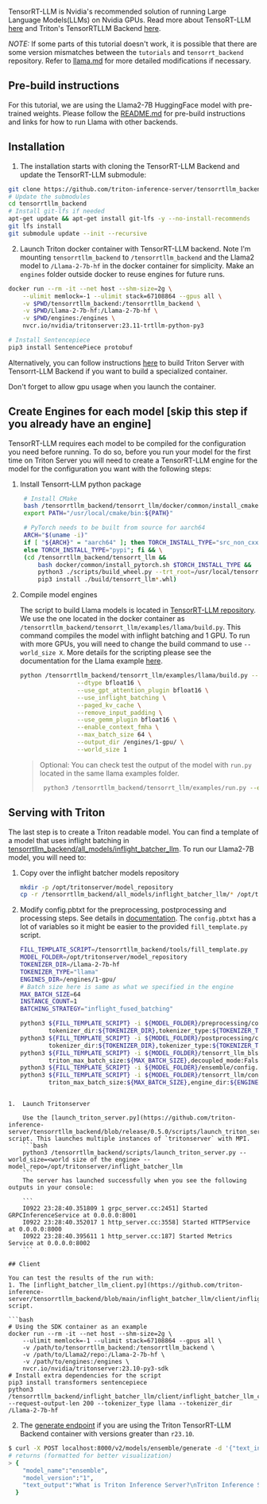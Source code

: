 <!--
# Copyright 2023, NVIDIA CORPORATION & AFFILIATES. All rights reserved.
#
# Redistribution and use in source and binary forms, with or without
# modification, are permitted provided that the following conditions
# are met:
#  * Redistributions of source code must retain the above copyright
#    notice, this list of conditions and the following disclaimer.
#  * Redistributions in binary form must reproduce the above copyright
#    notice, this list of conditions and the following disclaimer in the
#    documentation and/or other materials provided with the distribution.
#  * Neither the name of NVIDIA CORPORATION nor the names of its
#    contributors may be used to endorse or promote products derived
#    from this software without specific prior written permission.
#
# THIS SOFTWARE IS PROVIDED BY THE COPYRIGHT HOLDERS ``AS IS'' AND ANY
# EXPRESS OR IMPLIED WARRANTIES, INCLUDING, BUT NOT LIMITED TO, THE
# IMPLIED WARRANTIES OF MERCHANTABILITY AND FITNESS FOR A PARTICULAR
# PURPOSE ARE DISCLAIMED.  IN NO EVENT SHALL THE COPYRIGHT OWNER OR
# CONTRIBUTORS BE LIABLE FOR ANY DIRECT, INDIRECT, INCIDENTAL, SPECIAL,
# EXEMPLARY, OR CONSEQUENTIAL DAMAGES (INCLUDING, BUT NOT LIMITED TO,
# PROCUREMENT OF SUBSTITUTE GOODS OR SERVICES; LOSS OF USE, DATA, OR
# PROFITS; OR BUSINESS INTERRUPTION) HOWEVER CAUSED AND ON ANY THEORY
# OF LIABILITY, WHETHER IN CONTRACT, STRICT LIABILITY, OR TORT
# (INCLUDING NEGLIGENCE OR OTHERWISE) ARISING IN ANY WAY OUT OF THE USE
# OF THIS SOFTWARE, EVEN IF ADVISED OF THE POSSIBILITY OF SUCH DAMAGE.
-->

TensorRT-LLM is Nvidia's recommended solution of running Large Language
Models(LLMs) on Nvidia GPUs. Read more about TensoRT-LLM [here](https://github.com/NVIDIA/TensorRT-LLM)
and Triton's TensorRTLLM Backend [here](https://github.com/triton-inference-server/tensorrtllm_backend).

*NOTE:* If some parts of this tutorial doesn't work, it is possible that there
are some version mismatches between the `tutorials` and `tensorrt_backend` repository.
Refer to [llama.md](https://github.com/triton-inference-server/tensorrtllm_backend/blob/main/docs/llama.md)
for more detailed modifications if necessary.

## Pre-build instructions

For this tutorial, we are using the Llama2-7B HuggingFace model with pre-trained
weights. Please follow the [README.md](README.md) for pre-build instructions
and links for how to run Llama with other backends.

## Installation

1. The installation starts with cloning the TensorRT-LLM Backend and update the
   TensorRT-LLM submodule:
```bash
git clone https://github.com/triton-inference-server/tensorrtllm_backend.git --branch <release branch>
# Update the submodules
cd tensorrtllm_backend
# Install git-lfs if needed
apt-get update && apt-get install git-lfs -y --no-install-recommends
git lfs install
git submodule update --init --recursive
```

2. Launch Triton docker container with TensorRT-LLM backend. Note I'm mounting
   `tensorrtllm_backend` to `/tensorrtllm_backend` and the Llama2 model to
   `/Llama-2-7b-hf` in the docker container for simplicity. Make an `engines`
   folder outside docker to reuse engines for future runs.
```bash
docker run --rm -it --net host --shm-size=2g \
    --ulimit memlock=-1 --ulimit stack=67108864 --gpus all \
    -v $PWD/tensorrtllm_backend:/tensorrtllm_backend \
    -v $PWD/Llama-2-7b-hf:/Llama-2-7b-hf \
    -v $PWD/engines:/engines \
    nvcr.io/nvidia/tritonserver:23.11-trtllm-python-py3

# Install Sentencepiece
pip3 install SentencePiece protobuf
```

Alternatively, you can follow instructions [here](https://github.com/triton-inference-server/tensorrtllm_backend/blob/main/README.md)
to build Triton Server with Tensorrt-LLM Backend if you want to build a specialized
container.

Don't forget to allow gpu usage when you launch the container.

## Create Engines for each model [skip this step if you already have an engine]
TensorRT-LLM requires each model to be compiled for the configuration you need
before running. To do so, before you run your model for the first time on Triton
Server you will need to create a TensorRT-LLM engine for the model for the
configuration you want with the following steps:

1. Install Tensorrt-LLM python package
   ```bash
    # Install CMake
    bash /tensorrtllm_backend/tensorrt_llm/docker/common/install_cmake.sh
    export PATH="/usr/local/cmake/bin:${PATH}"

    # PyTorch needs to be built from source for aarch64
    ARCH="$(uname -i)"
    if [ "${ARCH}" = "aarch64" ]; then TORCH_INSTALL_TYPE="src_non_cxx11_abi"; \
    else TORCH_INSTALL_TYPE="pypi"; fi && \
    (cd /tensorrtllm_backend/tensorrt_llm &&
        bash docker/common/install_pytorch.sh $TORCH_INSTALL_TYPE &&
        python3 ./scripts/build_wheel.py --trt_root=/usr/local/tensorrt &&
        pip3 install ./build/tensorrt_llm*.whl)
    ```

2.  Compile model engines

    The script to build Llama models is located in [TensorRT-LLM repository](https://github.com/NVIDIA/TensorRT-LLM/tree/main/examples).
    We use the one located in the docker container as `/tensorrtllm_backend/tensorrt_llm/examples/llama/build.py`.
    This command compiles the model with inflight batching and 1 GPU. To run
    with more GPUs, you will need to change the build command to use `--world_size X`.
    More details for the scripting please see the documentation for the Llama
    example [here](https://github.com/NVIDIA/TensorRT-LLM/tree/main/examples/llama/README.md).

    ```bash
    python /tensorrtllm_backend/tensorrt_llm/examples/llama/build.py --model_dir /Llama-2-7b-hf/ \
                    --dtype bfloat16 \
                    --use_gpt_attention_plugin bfloat16 \
                    --use_inflight_batching \
                    --paged_kv_cache \
                    --remove_input_padding \
                    --use_gemm_plugin bfloat16 \
                    --enable_context_fmha \
                    --max_batch_size 64 \
                    --output_dir /engines/1-gpu/ \
                    --world_size 1
    ```

    > Optional: You can check test the output of the model with `run.py`
    > located in the same llama examples folder.
    >
    >   ```bash
    >    python3 /tensorrtllm_backend/tensorrt_llm/examples/run.py --engine_dir=/engines/1-gpu/ --max_output_len 100 --tokenizer_dir /Llama-2-7b-hf --input_text "How do I count to ten in French?"
    >    ```

## Serving with Triton

The last step is to create a Triton readable model. You can
find a template of a model that uses inflight batching in [tensorrtllm_backend/all_models/inflight_batcher_llm](https://github.com/triton-inference-server/tensorrtllm_backend/tree/main/all_models/inflight_batcher_llm).
To run our Llama2-7B model, you will need to:


1. Copy over the inflight batcher models repository

    ```bash
    mkdir -p /opt/tritonserver/model_repository
    cp -r /tensorrtllm_backend/all_models/inflight_batcher_llm/* /opt/tritonserver/model_repository/.
    ```

2. Modify config.pbtxt for the preprocessing, postprocessing and processing steps.
   See details in [documentation](https://github.com/triton-inference-server/tensorrtllm_backend/blob/main/README.md#create-the-model-repository).
   The `config.pbtxt` has a lot of variables so it might be easier to the
   provided `fill_template.py` script.

    ```bash
    FILL_TEMPLATE_SCRIPT=/tensorrtllm_backend/tools/fill_template.py
    MODEL_FOLDER=/opt/tritonserver/model_repository
    TOKENIZER_DIR=/Llama-2-7b-hf
    TOKENIZER_TYPE="llama"
    ENGINES_DIR=/engines/1-gpu/
    # Batch size here is same as what we specified in the engine
    MAX_BATCH_SIZE=64
    INSTANCE_COUNT=1
    BATCHING_STRATEGY="inflight_fused_batching"

    python3 ${FILL_TEMPLATE_SCRIPT} -i ${MODEL_FOLDER}/preprocessing/config.pbtxt \
            tokenizer_dir:${TOKENIZER_DIR},tokenizer_type:${TOKENIZER_TYPE},triton_max_batch_size:${MAX_BATCH_SIZE},preprocessing_instance_count:${INSTANCE_COUNT}
    python3 ${FILL_TEMPLATE_SCRIPT} -i ${MODEL_FOLDER}/postprocessing/config.pbtxt \
            tokenizer_dir:${TOKENIZER_DIR},tokenizer_type:${TOKENIZER_TYPE},triton_max_batch_size:${MAX_BATCH_SIZE},postprocessing_instance_count:${INSTANCE_COUNT}
    python3 ${FILL_TEMPLATE_SCRIPT} -i ${MODEL_FOLDER}/tensorrt_llm_bls/config.pbtxt \
            triton_max_batch_size:${MAX_BATCH_SIZE},decoupled_mode:False,bls_instance_count:${INSTANCE_COUNT},accumulate_tokens:False
    python3 ${FILL_TEMPLATE_SCRIPT} -i ${MODEL_FOLDER}/ensemble/config.pbtxt triton_max_batch_size:${MAX_BATCH_SIZE}
    python3 ${FILL_TEMPLATE_SCRIPT} -i ${MODEL_FOLDER}/tensorrt_llm/config.pbtxt \
            triton_max_batch_size:${MAX_BATCH_SIZE},engine_dir:${ENGINES_DIR},batching_strategy:${BATCHING_STRATEGY},decoupled_mode:False,max_beam_width:1,max_tokens_in_paged_kv_cache:2560,max_kv_cache_length:2560,kv_cache_free_gpu_mem_fraction:0.5,exclude_input_in_output:True,max_queue_delay_microseconds:600
```

1.  Launch Tritonserver

    Use the [launch_triton_server.py](https://github.com/triton-inference-server/tensorrtllm_backend/blob/release/0.5.0/scripts/launch_triton_server.py) script. This launches multiple instances of `tritonserver` with MPI.
    ```bash
    python3 /tensorrtllm_backend/scripts/launch_triton_server.py --world_size=<world size of the engine> --model_repo=/opt/tritonserver/inflight_batcher_llm
    ```
    The server has launched successfully when you see the following outputs in your console:

    ```
    I0922 23:28:40.351809 1 grpc_server.cc:2451] Started GRPCInferenceService at 0.0.0.0:8001
    I0922 23:28:40.352017 1 http_server.cc:3558] Started HTTPService at 0.0.0.0:8000
    I0922 23:28:40.395611 1 http_server.cc:187] Started Metrics Service at 0.0.0.0:8002
    ```

## Client

You can test the results of the run with:
1. The [inflight_batcher_llm_client.py](https://github.com/triton-inference-server/tensorrtllm_backend/blob/main/inflight_batcher_llm/client/inflight_batcher_llm_client.py) script.

```bash
# Using the SDK container as an example
docker run --rm -it --net host --shm-size=2g \
    --ulimit memlock=-1 --ulimit stack=67108864 --gpus all \
    -v /path/to/tensorrtllm_backend:/tensorrtllm_backend \
    -v /path/to/Llama2/repo:/Llama-2-7b-hf \
    -v /path/to/engines:/engines \
    nvcr.io/nvidia/tritonserver:23.10-py3-sdk
# Install extra dependencies for the script
pip3 install transformers sentencepiece
python3 /tensorrtllm_backend/inflight_batcher_llm/client/inflight_batcher_llm_client.py --request-output-len 200 --tokenizer_type llama --tokenizer_dir /Llama-2-7b-hf
```

2. The [generate endpoint](https://github.com/triton-inference-server/tensorrtllm_backend/tree/release/0.5.0#query-the-server-with-the-triton-generate-endpoint) if you are using the Triton TensorRT-LLM Backend container with versions greater than `r23.10`.
```bash
$ curl -X POST localhost:8000/v2/models/ensemble/generate -d '{"text_input": "What is Triton Inference Server?", "parameters": {"stream": false, "temperature": 0}}'
# returns (formatted for better visualization)
> {
    "model_name":"ensemble",
    "model_version":"1",
    "text_output":"What is Triton Inference Server?\nTriton Inference Server is a lightweight, high-performance"
  }
```


